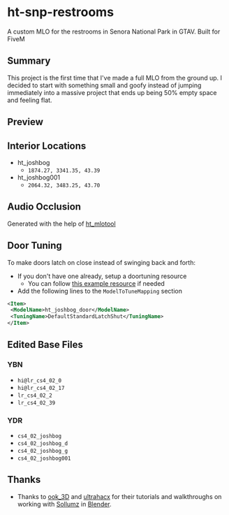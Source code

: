 # ht-snp-restrooms
A custom MLO for the restrooms in Senora National Park in GTAV. Built for FiveM

## Summary
This project is the first time that I've made a full MLO from the ground up. I decided to start with something small and goofy instead of jumping immediately into a massive project that ends up being 50% empty space and feeling flat.

## Preview

## Interior Locations
- ht_joshbog
  - `1874.27, 3341.35, 43.39`
- ht_joshbog001
  - `2064.32, 3483.25, 43.70`

## Audio Occlusion
Generated with the help of [ht_mlotool](https://github.com/Hedgehog-Technologies/ht_mlotool)

## Door Tuning
To make doors latch on close instead of swinging back and forth:
- If you don't have one already, setup a doortuning resource
  - You can follow [this example resource](https://github.com/Hedgehog-Technologies/doortuning-example) if needed
- Add the following lines to the `ModelToTuneMapping` section
```xml
<Item>
 <ModelName>ht_joshbog_door</ModelName>
 <TuningName>DefaultStandardLatchShut</TuningName>
</Item>
```

## Edited Base Files
### YBN
- `hi@lr_cs4_02_0`
- `hi@lr_cs4_02_17`
- `lr_cs4_02_2`
- `lr_cs4_02_39`

### YDR
- `cs4_02_joshbog`
- `cs4_02_joshbog_d`
- `cs4_02_joshbog_g`
- `cs4_02_joshbog001`

## Thanks
- Thanks to [ook_3D](https://www.youtube.com/@ook_3D) and [ultrahacx](https://www.youtube.com/@ultrahacx) for their tutorials and walkthroughs on working with [Sollumz](https://github.com/Sollumz/Sollumz) in [Blender](https://www.blender.org/).
